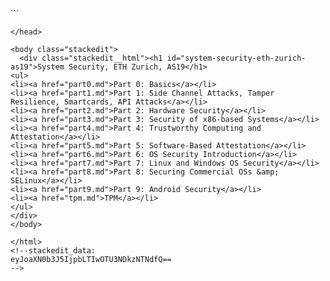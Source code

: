 
<!DOCTYPE html>
<html>

<head>
  <meta charset="utf-8">
  <meta name="viewport" content="width=device-width, initial-scale=1.0">
  <title>index</title>
  <link rel="stylesheet" href="https://stackedit.io/style.css" />
  ```
<script type="text/javascript" src="https://c328740.ssl.cf1.rackcdn.com/mathjax/latest/MathJax.js?config=TeX-AMS-MML_HTMLorMML">
</script>
<link href="https://google-code-prettify.googlecode.com/svn/loader/prettify.css" rel="stylesheet">

```
</head>

<body class="stackedit">
  <div class="stackedit__html"><h1 id="system-security-eth-zurich-as19">System Security, ETH Zurich, AS19</h1>
<ul>
<li><a href="part0.md">Part 0: Basics</a></li>
<li><a href="part1.md">Part 1: Side Channel Attacks, Tamper Resilience, Smartcards, API Attacks</a></li>
<li><a href="part2.md">Part 2: Hardware Security</a></li>
<li><a href="part3.md">Part 3: Security of x86-based Systems</a></li>
<li><a href="part4.md">Part 4: Trustworthy Computing and Attestation</a></li>
<li><a href="part5.md">Part 5: Software-Based Attestation</a></li>
<li><a href="part6.md">Part 6: OS Security Introduction</a></li>
<li><a href="part7.md">Part 7: Linux and Windows OS Security</a></li>
<li><a href="part8.md">Part 8: Securing Commercial OSs &amp; SELinux</a></li>
<li><a href="part9.md">Part 9: Android Security</a></li>
<li><a href="tpm.md">TPM</a></li>
</ul>
</div>
</body>

</html>
<!--stackedit_data:
eyJoaXN0b3J5IjpbLTIwOTU3NDkzNTNdfQ==
-->